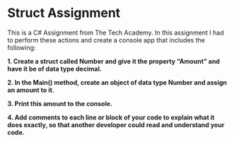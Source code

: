 # Struct Assignment
This is a C# Assignment from The Tech Academy. 
In this assignment I had to perform these actions and create a console app that includes the following:

**1. Create a struct called Number and give it the property “Amount” and have it be of data type decimal.**

**2. In the Main() method, create an object of data type Number and assign an amount to it.**

**3. Print this amount to the console.**

**4. Add comments to each line or block of your code to explain what it does exactly, so that another developer could read and understand your code.**

